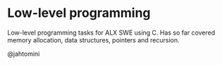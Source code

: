 # Low-level programming

Low-level programming tasks for ALX SWE using C. Has so far covered memory allocation, data structures, pointers and recursion.

@jahtomini
